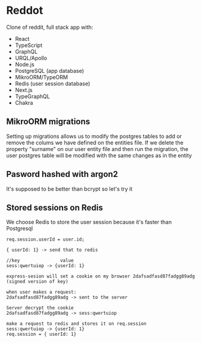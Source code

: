 
# Reddot
Clone of reddit, full stack app with:
    
- React
- TypeScript
- GraphQL
- URQL/Apollo
- Node.js
- PostgreSQL (app database)
- MikroORM/TypeORM
- Redis (user session database)
- Next.js
- TypeGraphQL
- Chakra
## MikroORM migrations
Setting up migrations allows us to modify the postgres tables to add or remove the colums we have defined on the entities file. If we delete the property "surname" on our user entity file and then run the migration, the user postgres table will be modified with the same changes as in the entity

## Pasword hashed with argon2
It's supposed to be better than bcrypt so let's try it

## Stored sessions on Redis
We choose Redis to store the user session because it's faster than Postgresql
```
req.session.userId = user.id;

{ userId: 1} -> send that to redis

//key               value
sess:qwertuiop -> {userId: 1}

express-sesion will set a cookie on my browser 2dafsadfasd87fadgg89adg (signed version of key)

when user makes a request:
2dafsadfasd87fadgg89adg -> sent to the server

Server decrypt the cookie
2dafsadfasd87fadgg89adg -> sess:qwertuiop

make a request to redis and stores it on req.session
sess:qwertuiop -> {userId: 1}
req.session = { userId: 1}

```
